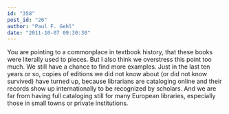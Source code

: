 ```yaml
---
id: "358"
post_id: "26"
author: "Paul F. Gehl"
date: "2011-10-07 09:30:30"
---
```

You are pointing to a commonplace in textbook history, that these books were literally used to pieces. But I also think we overstress this point too much. We still have a chance to find more examples. Just in the last ten years or so, copies of editions we did not know about (or did not know survived) have turned up, because librarians are cataloging online and their records show up internationally to be recognized by scholars. And we are far from having full cataloging still for many European libraries, especially those in small towns or private institutions.
